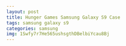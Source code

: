 ```yaml
---
layout: post
title: Hunger Games Samsung Galaxy S9 Case
tags: samsung galaxy s9
categories: samsung
img: 1Swfy7r7He565ushsgthDBelbiYcau8Bj
---
```

